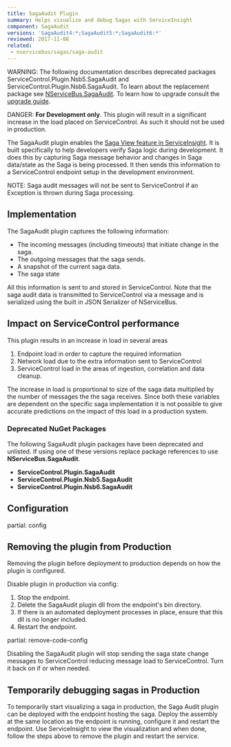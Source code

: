 ```yaml
---
title: SagaAudit Plugin
summary: Helps visualize and debug Sagas with ServiceInsight
component: SagaAudit
versions: 'SagaAudit4:*;SagaAudit5:*;SagaAudit6:*'
reviewed: 2017-11-08
related:
 - nservicebus/sagas/saga-audit
---
```


WARNING: The following documentation describes deprecated packages ServiceControl.Plugin.Nsb5.SagaAudit and ServiceControl.Plugin.Nsb6.SagaAudit. To learn about the replacement package see [NServiceBus.SagaAudit](/nservicebus/sagas/saga-audit.md). To learn how to upgrade consult the [upgrade guide](/nservicebus/upgrades/nservicebus.sagaaudit.md).

DANGER: **For Development only**. This plugin will result in a significant increase in the load placed on ServiceControl. As such it should not be used in production.

The SagaAudit plugin enables the [Saga View feature in ServiceInsight](/serviceinsight/#the-saga-view). It is built specifically to help developers verify Saga logic during development. It does this by capturing Saga message behavior and changes in Saga data/state as the Saga is being processed. It then sends this information to a ServiceControl endpoint setup in the development environment.

NOTE: Saga audit messages will not be sent to ServiceControl if an Exception is thrown during Saga processing.


## Implementation

The SagaAudit plugin captures the following information:

 * The incoming messages (including timeouts) that initiate change in the saga.
 * The outgoing messages that the saga sends.
 * A snapshot of the current saga data.
 * The saga state

All this information is sent to and stored in ServiceControl. Note that the saga audit data is transmitted to ServiceControl via a message and is serialized using the built in JSON Serializer of NServiceBus.


## Impact on ServiceControl performance

This plugin results in an increase in load in several areas

 1. Endpoint load in order to capture the required information
 1. Network load due to the extra information sent to ServiceControl
 1. ServiceControl load in the areas of ingestion, correlation and data cleanup.

The increase in load is proportional to size of the saga data multiplied by the number of messages the the saga receives. Since both these variables are dependent on the specific saga implementation it is not possible to give accurate predictions on the impact of this load in a production system.


### Deprecated NuGet Packages

The following SagaAudit plugin packages have been deprecated and unlisted. If using one of these versions replace package references to use **NServiceBus.SagaAudit**.

- **ServiceControl.Plugin.SagaAudit**
- **ServiceControl.Plugin.Nsb5.SagaAudit**
- **ServiceControl.Plugin.Nsb6.SagaAudit**

## Configuration

partial: config


## Removing the plugin from Production

Removing the plugin before deployment to production depends on how the plugin is configured.

Disable plugin in production via config: 

 1. Stop the endpoint.
 1. Delete the SagaAudit plugin dll from the endpoint's bin directory. 
 1. If there is an automated deployment processes in place, ensure that this dll is no longer included.
 1. Restart the endpoint.

partial: remove-code-config

Disabling the SagaAudit plugin will stop sending the saga state change messages to ServiceControl reducing message load to ServiceControl. Turn it back on if or when needed.

## Temporarily debugging sagas in Production

To temporarily start visualizing a saga in production, the Saga Audit plugin can be deployed with the endpoint hosting the saga. Deploy the assembly at the same location as the endpoint is running, configure it and restart the endpoint. Use ServiceInsight to view the visualization and when done, follow the steps above to remove the plugin and restart the service.
